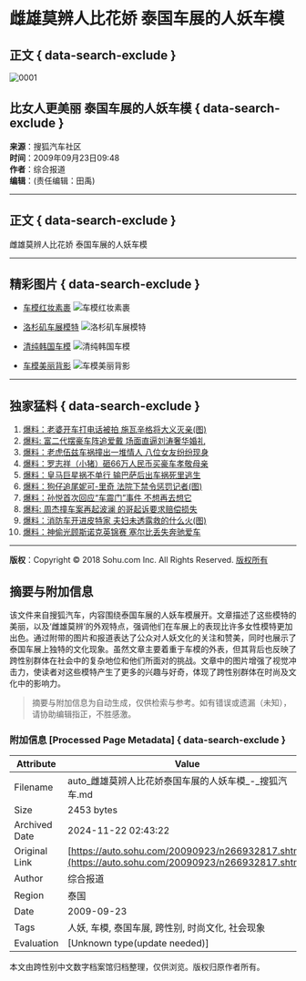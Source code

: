 # 雌雄莫辨人比花娇 泰国车展的人妖车模

## 正文 { data-search-exclude }


![0001](http://photocdn.sohu.com/20090923/Img266932818.jpg)

## 比女人更美丽 泰国车展的人妖车模 { data-search-exclude }

**来源**：搜狐汽车社区  
**时间**：2009年09月23日09:48  
**作者**：综合报道  
**编辑**：(责任编辑：田禹)  

---

## 正文 { data-search-exclude }

雌雄莫辨人比花娇 泰国车展的人妖车模

---

## 精彩图片 { data-search-exclude }

- [车模红妆素裹](http://auto.sohu.com/20091216/n268978036.shtml)
  ![车模红妆素裹](http://i1.itc.cn/20091216/667_83a3ff0f_4e7b_4ac5_9136_9032a4b2280f_3.jpg)

- [洛杉矶车展模特](http://auto.sohu.com/20091208/n268765970.shtml)
  ![洛杉矶车展模特](http://i1.itc.cn/20091216/667_83a3ff0f_4e7b_4ac5_9136_9032a4b2280f_1.jpg)

- [清纯韩国车模](http://auto.sohu.com/20091211/n268866161.shtml)
  ![清纯韩国车模](http://i1.itc.cn/20091216/667_83a3ff0f_4e7b_4ac5_9136_9032a4b2280f_2.jpg)

- [车模美丽背影](http://auto.sohu.com/20091201/n268593655.shtml)
  ![车模美丽背影](http://i1.itc.cn/20091216/667_83a3ff0f_4e7b_4ac5_9136_9032a4b2280f_0.jpg)

---

## 独家猛料 { data-search-exclude }

1. [爆料：老婆开车打电话被拍 施瓦辛格将大义灭亲(图)](http://auto.sohu.com/20091015/n267363035.shtml)
2. [爆料: 富二代摆豪车阵追爱戴 场面直逼刘涛奢华婚礼](http://auto.sohu.com/20091216/n268978087.shtml)
3. [爆料：老虎伍兹车祸撞出一堆情人 八位女友纷纷现身](http://auto.sohu.com/20091208/n268779660.shtml)
4. [爆料：罗志祥（小猪）砸66万人民币买豪车孝敬母亲](http://auto.sohu.com/20091207/n268727089.shtml)
5. [爆料：皇马巨星祸不单行 输巴萨后出车祸死里逃生](http://auto.sohu.com/20091201/n268596867.shtml)
6. [爆料：狗仔追尾妮可-里奇 法院下禁令惩罚记者(图)](http://auto.sohu.com/20091102/n267896245.shtml)
7. [爆料：孙悦首次回应“车震门”事件 不想再去想它](http://auto.sohu.com/20091127/n268506379.shtml)
8. [爆料: 周杰撞车案再起波澜 的哥起诉要求赔偿损失](http://auto.sohu.com/20091127/n268506720.shtml)
9. [爆料：消防车开进皮特家 夫妇未透露救的什么火(图)](http://auto.sohu.com/20091127/n268507334.shtml)
10. [爆料：神偷光顾斯诺克英锦赛 塞尔比丢失奔驰爱车](http://auto.sohu.com/20091211/n268866887.shtml)

---

**版权**：Copyright © 2018 Sohu.com Inc. All Rights Reserved. [版权所有](http://corp.sohu.com/s2007/copyright/)

## 摘要与附加信息

<!-- tcd_abstract -->
该文件来自搜狐汽车，内容围绕泰国车展的人妖车模展开。文章描述了这些模特的美丽，以及‘雌雄莫辨’的外观特点，强调他们在车展上的表现比许多女性模特更加出色。通过附带的图片和报道表达了公众对人妖文化的关注和赞美，同时也展示了泰国车展上独特的文化现象。虽然文章主要着重于车模的外表，但其背后也反映了跨性别群体在社会中的复杂地位和他们所面对的挑战。文章中的图片增强了视觉冲击力，使读者对这些模特产生了更多的兴趣与好奇，体现了跨性别群体在时尚及文化中的影响力。
<!-- tcd_abstract_end -->

> 摘要与附加信息为自动生成，仅供检索与参考。如有错误或遗漏（未知），请协助编辑指正，不胜感激。

### 附加信息 [Processed Page Metadata] { data-search-exclude }

| Attribute       | Value                                  |
|-----------------|----------------------------------------|
| Filename        | auto_雌雄莫辨人比花娇泰国车展的人妖车模_-_搜狐汽车.md                             |
| Size            | 2453 bytes                           |
| Archived Date   | 2024-11-22 02:43:22                             |
| Original Link   | [https://auto.sohu.com/20090923/n266932817.shtml](https://auto.sohu.com/20090923/n266932817.shtml)                       |
| Author          | 综合报道                               |
| Region          | 泰国                               |
| Date            | 2009-09-23                                 |
| Tags            | 人妖, 车模, 泰国车展, 跨性别, 时尚文化, 社会现象                                 |
| Evaluation            | [Unknown type(update needed)]                                 |
<!-- tcd_table_end -->

本文由跨性别中文数字档案馆归档整理，仅供浏览。版权归原作者所有。
